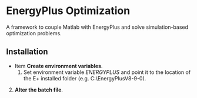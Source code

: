 # EnergyPlus Optimization
A framework to couple Matlab with EnergyPlus and solve simulation-based optimization problems.

## Installation

* Item __Create environment variables__.
  1.  Set environment variable _ENERGYPLUS_ and point it to the location of the E+ installed folder (e.g. C:\EnergyPlusV8-9-0\).

2. __Alter the batch file__. 


